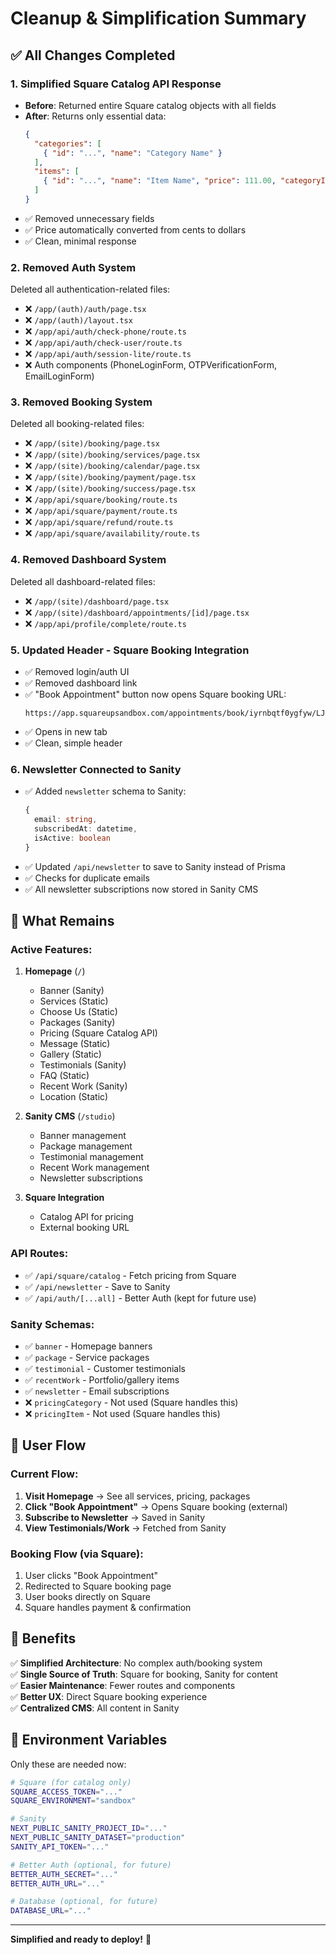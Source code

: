 # Cleanup & Simplification Summary

## ✅ All Changes Completed

### 1. **Simplified Square Catalog API Response**
- **Before**: Returned entire Square catalog objects with all fields
- **After**: Returns only essential data:
  ```json
  {
    "categories": [
      { "id": "...", "name": "Category Name" }
    ],
    "items": [
      { "id": "...", "name": "Item Name", "price": 111.00, "categoryId": "..." }
    ]
  }
  ```
- ✅ Removed unnecessary fields
- ✅ Price automatically converted from cents to dollars
- ✅ Clean, minimal response

### 2. **Removed Auth System**
Deleted all authentication-related files:
- ❌ `/app/(auth)/auth/page.tsx`
- ❌ `/app/(auth)/layout.tsx`
- ❌ `/app/api/auth/check-phone/route.ts`
- ❌ `/app/api/auth/check-user/route.ts`
- ❌ `/app/api/auth/session-lite/route.ts`
- ❌ Auth components (PhoneLoginForm, OTPVerificationForm, EmailLoginForm)

### 3. **Removed Booking System**
Deleted all booking-related files:
- ❌ `/app/(site)/booking/page.tsx`
- ❌ `/app/(site)/booking/services/page.tsx`
- ❌ `/app/(site)/booking/calendar/page.tsx`
- ❌ `/app/(site)/booking/payment/page.tsx`
- ❌ `/app/(site)/booking/success/page.tsx`
- ❌ `/app/api/square/booking/route.ts`
- ❌ `/app/api/square/payment/route.ts`
- ❌ `/app/api/square/refund/route.ts`
- ❌ `/app/api/square/availability/route.ts`

### 4. **Removed Dashboard System**
Deleted all dashboard-related files:
- ❌ `/app/(site)/dashboard/page.tsx`
- ❌ `/app/(site)/dashboard/appointments/[id]/page.tsx`
- ❌ `/app/api/profile/complete/route.ts`

### 5. **Updated Header - Square Booking Integration**
- ✅ Removed login/auth UI
- ✅ Removed dashboard link
- ✅ "Book Appointment" button now opens Square booking URL:
  ```
  https://app.squareupsandbox.com/appointments/book/iyrnbqtf0ygfyw/LJED5H1M5A5VD/start
  ```
- ✅ Opens in new tab
- ✅ Clean, simple header

### 6. **Newsletter Connected to Sanity**
- ✅ Added `newsletter` schema to Sanity:
  ```typescript
  {
    email: string,
    subscribedAt: datetime,
    isActive: boolean
  }
  ```
- ✅ Updated `/api/newsletter` to save to Sanity instead of Prisma
- ✅ Checks for duplicate emails
- ✅ All newsletter subscriptions now stored in Sanity CMS

## 📁 What Remains

### Active Features:
1. **Homepage** (`/`)
   - Banner (Sanity)
   - Services (Static)
   - Choose Us (Static)
   - Packages (Sanity)
   - Pricing (Square Catalog API)
   - Message (Static)
   - Gallery (Static)
   - Testimonials (Sanity)
   - FAQ (Static)
   - Recent Work (Sanity)
   - Location (Static)

2. **Sanity CMS** (`/studio`)
   - Banner management
   - Package management
   - Testimonial management
   - Recent Work management
   - Newsletter subscriptions

3. **Square Integration**
   - Catalog API for pricing
   - External booking URL

### API Routes:
- ✅ `/api/square/catalog` - Fetch pricing from Square
- ✅ `/api/newsletter` - Save to Sanity
- ✅ `/api/auth/[...all]` - Better Auth (kept for future use)

### Sanity Schemas:
- ✅ `banner` - Homepage banners
- ✅ `package` - Service packages
- ✅ `testimonial` - Customer testimonials
- ✅ `recentWork` - Portfolio/gallery items
- ✅ `newsletter` - Email subscriptions
- ❌ `pricingCategory` - Not used (Square handles this)
- ❌ `pricingItem` - Not used (Square handles this)

## 🔄 User Flow

### Current Flow:
1. **Visit Homepage** → See all services, pricing, packages
2. **Click "Book Appointment"** → Opens Square booking (external)
3. **Subscribe to Newsletter** → Saved in Sanity
4. **View Testimonials/Work** → Fetched from Sanity

### Booking Flow (via Square):
1. User clicks "Book Appointment"
2. Redirected to Square booking page
3. User books directly on Square
4. Square handles payment & confirmation

## 🎯 Benefits

✅ **Simplified Architecture**: No complex auth/booking system  
✅ **Single Source of Truth**: Square for booking, Sanity for content  
✅ **Easier Maintenance**: Fewer routes and components  
✅ **Better UX**: Direct Square booking experience  
✅ **Centralized CMS**: All content in Sanity  

## 📝 Environment Variables

Only these are needed now:

```bash
# Square (for catalog only)
SQUARE_ACCESS_TOKEN="..."
SQUARE_ENVIRONMENT="sandbox"

# Sanity
NEXT_PUBLIC_SANITY_PROJECT_ID="..."
NEXT_PUBLIC_SANITY_DATASET="production"
SANITY_API_TOKEN="..."

# Better Auth (optional, for future)
BETTER_AUTH_SECRET="..."
BETTER_AUTH_URL="..."

# Database (optional, for future)
DATABASE_URL="..."
```

---

**Simplified and ready to deploy!** 🚀

